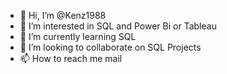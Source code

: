 - 👋 Hi, I’m @Kenz1988
- 👀 I’m interested in SQL and Power Bi or Tableau
- 🌱 I’m currently learning SQL
- 💞️ I’m looking to collaborate on SQL Projects
- 📫 How to reach me mail

<!---
Kenz1988/Kenz1988 is a ✨ special ✨ repository because its `README.md` (this file) appears on your GitHub profile.
You can click the Preview link to take a look at your changes.
--->
